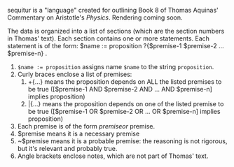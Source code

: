 sequitur is a "language" created for outlining Book 8 of Thomas Aquinas' Commentary on Aristotle's _Physics_. Rendering coming soon.

The data is organized into a list of sections (which are the section numbers in Thomas' text). 
Each section contains one or more statements.
Each statement is of the form:
  $name := proposition ?{$premise-1 $premise-2 ... $premise-n} <notes>.

1. `$name := proposition` assigns name  `$name` to the string `proposition`.
2. Curly braces enclose a list of premises:
   1. +{...} means the proposition depends on ALL the listed premises to be true ([$premise-1 AND $premise-2 AND ... AND $premise-n] implies proposition)
   2. |{...} means the proposition depends on one of the listed premise to be true ([$premise-1 OR $premise-2 OR ... OR $premise-n] implies proposition)
3. Each premise is of the form $premise or ~$premise.
  1. $premise means it is a necessary premise
  2. ~$premise means it is a probable premise: the reasoning is not rigorous, but it's relevant and probably true.
4. Angle brackets enclose notes, which are not part of Thomas' text.

